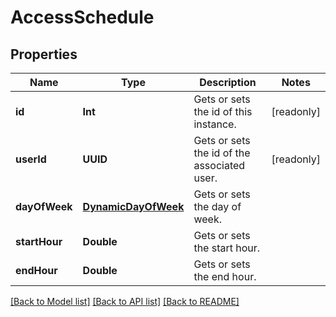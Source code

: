 # AccessSchedule

## Properties
Name | Type | Description | Notes
------------ | ------------- | ------------- | -------------
**id** | **Int** | Gets or sets the id of this instance. | [readonly] 
**userId** | **UUID** | Gets or sets the id of the associated user. | [readonly] 
**dayOfWeek** | [**DynamicDayOfWeek**](DynamicDayOfWeek.md) | Gets or sets the day of week. | 
**startHour** | **Double** | Gets or sets the start hour. | 
**endHour** | **Double** | Gets or sets the end hour. | 

[[Back to Model list]](../README.md#documentation-for-models) [[Back to API list]](../README.md#documentation-for-api-endpoints) [[Back to README]](../README.md)


